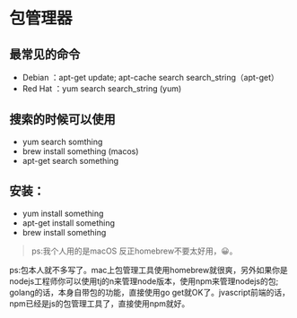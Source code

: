# 包管理器
## 最常见的命令
- Debian	：apt-get update; apt-cache search search_string（apt-get）
- Red Hat	：yum search search_string (yum)

## 搜索的时候可以使用
- yum search somthing
- brew install something (macos)
- apt-get search something

## 安装：
- yum install something
- apt-get install something
- brew install something

> ps:我个人用的是macOS 反正homebrew不要太好用，😀。

ps:包本人就不多写了。mac上包管理工具使用homebrew就很爽，另外如果你是nodejs工程师你可以使用tj的n来管理node版本，使用npm来管理nodejs的包; golang的话，本身自带包的功能，直接使用go get就OK了。jvascript前端的话，npm已经是js的包管理工具了，直接使用npm就好。
